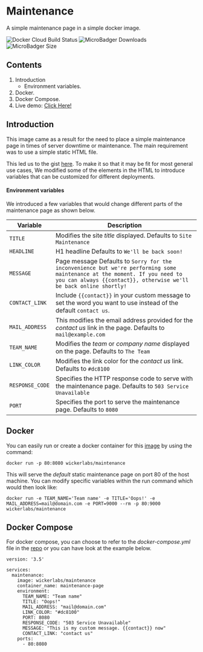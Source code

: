 # Maintenance

A simple maintenance page in a simple docker image.

![Docker Cloud Build Status](https://img.shields.io/docker/cloud/build/wickerlabs/maintenance?style=for-the-badge) 
![MicroBadger Downloads](https://img.shields.io/docker/pulls/wickerlabs/maintenance?style=for-the-badge)
![MicroBadger Size](https://img.shields.io/docker/image-size/wickerlabs/maintenance?style=for-the-badge) 

## Contents

 1. Introduction
	 - Environment variables.
 2. Docker.
 3. Docker Compose.
 4. Live demo: [Click Here!](https://playground.wickerlabs.com)

## Introduction
This image came as a result for the need to place a simple maintenance page in times of server downtime or maintenance. The main requirement was to use a simple static HTML file.

 This led us to the gist [here](https://gist.github.com/pitch-gist/2999707). To make it so that it may be fit for most general use cases, We modified some of the elements in the HTML to introduce variables that can be customized for different deployments.
 
 #### Environment variables
 We introduced a few variables that would change different parts of the maintenance page as shown below.
 
|Variable|Description  |
|--|--|
|`TITLE`|Modifies the site *title* displayed. Defaults to `Site Maintenance`|
|`HEADLINE`| H1 headline Defaults to `We'll be back soon!` |
|`MESSAGE`| Page message Defaults to `Sorry for the inconvenience but we're performing some maintenance at the moment. If you need to you can always {{contact}}, otherwise we'll be back online shortly!` |
|`CONTACT_LINK`| Include `{{contact}}` in your custom message to set the word you want to use instead of the default `contact us`. |
|`MAIL_ADDRESS`| This modifies the email address provided for the *contact us* link in the page. Defaults to `mail@example.com`|
|`TEAM_NAME`| Modifies the *team* or *company name* displayed on the page. Defaults to `The Team`|
|`LINK_COLOR`|Modifies the link color for the *contact us* link. Defaults to `#dc8100` |
|`RESPONSE_CODE`| Specifies the HTTP response code to serve with the maintenance page. Defaults to `503 Service Unavailable` |
|`PORT`| Specifies the port to serve the maintenance page. Defaults to `8080` |

## Docker
You can easily run or create a docker container for  this [image](https://hub.docker.com/r/wickerlabs/maintenance) by using the command: 

`docker run -p 80:8080 wickerlabs/maintenance`

This will serve the *default* static maintenance page on port 80 of the host machine. You can modify specific variables within the run command which would then look like: 

`docker run -e TEAM_NAME='Team name' -e TITLE='Oops!' -e MAIL_ADDRESS=mail@domain.com -e PORT=9000 --rm -p 80:9000 wickerlabs/maintenance`

## Docker Compose
For docker compose, you can choose to refer to the *docker-compose.yml* file in the [repo](https://www.github.com/wickerlabs/maintenance) or you can have look at the example below.
```
version: '3.5'

services:
  maintenance:
    image: wickerlabs/maintenance
    container_name: maintenance-page
    environment:
      TEAM_NAME: "Team name"
      TITLE: "Oops!"
      MAIL_ADDRESS: "mail@domain.com"
      LINK_COLOR: "#dc8100"
      PORT: 8080
      RESPONSE_CODE: "503 Service Unavailable"
      MESSAGE: "This is my custom message. {{contact}} now"
      CONTACT_LINK: "contact us"
    ports:
      - 80:8080
```

